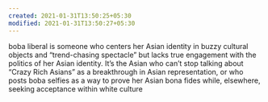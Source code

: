 ```yaml
---
created: 2021-01-31T13:50:25+05:30
modified: 2021-01-31T13:50:27+05:30
---
```


boba liberal is someone who centers her Asian identity in buzzy cultural objects and “trend-chasing spectacle” but lacks true engagement with the politics of her Asian identity. It’s the Asian who can’t stop talking about “Crazy Rich Asians” as a breakthrough in Asian representation, or who posts boba selfies as a way to prove her Asian bona fides while, elsewhere, seeking acceptance within white culture
